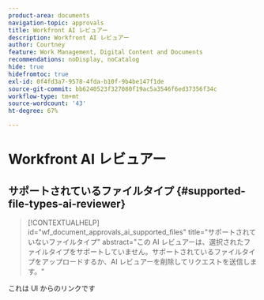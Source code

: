 ```yaml
---
product-area: documents
navigation-topic: approvals
title: Workfront AI レビュアー
description: Workfront AI レビュアー
author: Courtney
feature: Work Management, Digital Content and Documents
recommendations: noDisplay, noCatalog
hide: true
hidefromtoc: true
exl-id: 0f4fd3a7-9578-4fda-b10f-9b4be147f1de
source-git-commit: bb6240523f327080f19ac5a3546f6ed37356f34c
workflow-type: tm+mt
source-wordcount: '43'
ht-degree: 67%

---
```


# Workfront AI レビュアー

## サポートされているファイルタイプ {#supported-file-types-ai-reviewer}

>[!CONTEXTUALHELP]
>id="wf_document_approvals_ai_supported_files"
>title="サポートされていないファイルタイプ"
>abstract="この AI レビュアーは、選択されたファイルタイプをサポートしていません。サポートされているファイルタイプをアップロードするか、AI レビュアーを削除してリクエストを送信します。"

これは UI からのリンクです
